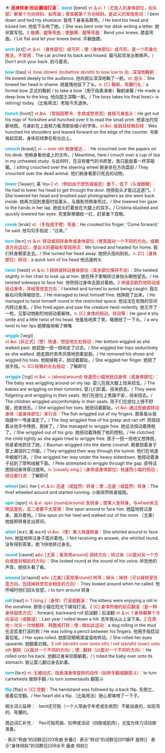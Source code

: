 ☀ <font color="red">**屈身转身 扭动 翻滚打滚：**</font>
<font color="sky blue">**bend**</font> [bend] 
<font color="#c00000">vt.＆vi. 1（尤指人的身体部位，如头部）朝某个方向倾斜，如弯曲；使其朝某个方向倾斜。是此义的常规用词：</font>I bent down and tied my shoelace. 我弯下身来系鞋带。/ He bent his head and kissed her. 他低下头吻了她。/ She was bent over her desk writing a letter. 她伏案写信。<font color="#c00000">2 胳膊、腿等弯曲；使胳膊、腿等弯曲：</font>Bend your knees. 膝盖弯曲。/ Lie flat and let your knees bend. 平躺曲膝。

<font color="sky blue">**arch**</font> [ɑːtʃ] 
<font color="#c00000">vt.＆vi.（身体部位）成弓形；使（身体部位）成弓形。是一个形象化用法，不常用：</font>The cat arched its back and hissed. 猫弓起背发出嘶嘶声。/ Don’t arch your back. 别弓着背。

<font color="sky blue">**bow**</font> [baʊ] 
<font color="#c00000">vi. bow (down) (to/before sb/sth) to bow low to 向…深深地鞠躬：</font>He bowed deeply to the audience. 他向观众深深地鞠了一躬。<font color="#c00000">vt. 低头：</font>She bowed her head in shame. 她羞愧地低下了头。<font color="#c00000">n. [C] 鞠躬，弯腰行礼：</font>a formal bow 正式的鞠躬 / to take a bow（用于指表演者）鞠躬谢幕 / He made a deep bow to the king. 他向国王深鞠一躬。/ The boss takes his final bow(= is retiring) today.（比喻用法）老板今天退休。
                      
<font color="sky blue">**hunch**</font> [hʌntʃ]
<font color="#c00000">vt.&vi.（常指因寒冷、生病或愁苦而）耸肩弓身低头：</font>He got out his map of Yorkshire and hunched over it to read the small print. 他拿出约克郡地图，弓身趴在上面努力看清那些细小的字体。<font color="#c00000">vt.&vi. 耸肩且轻微前倾：</font>Wes hunched his shoulders and leaned forward on the edge of the counter. 韦斯耸起双肩，身体前倾靠在柜台边上。
           
<font color="sky blue">**crouch**</font> [kraʊtʃ]
<font color="#c00000">vi. ~ over sth 俯身接近…：</font>He crouched over the papers on his desk. 他俯身看他桌上的文件。/ Meantime, here I crouch over a cup of tea in my unheated study. 与此同时，在没有暖气的书房里，我只能就着一杯茶取暖。/ sitting crouched over the steering wheel 俯身坐在方向盘前 / They crouched over the dead animal. 他们俯身看那只死去的动物。

<font color="sky blue">**lower**</font> [ˈləʊə(r); 美 ˈloʊ-]
<font color="#c00000">vt.（例如由于悲伤或尴尬）垂下，低下（头或眼睛）：</font>He had to lower his head to get through the door. 他得低头才能过这道门。/ She lowered her head and brushed past photographers as she went back inside. 她再次回到里面时低着头，与摄影师擦身而过。/ She lowered her gaze to the hands in her lap. 她低头盯着放在大腿上的双手。/ Cristina blushed and quickly lowered her eyes. 克里斯蒂娜脸一红，赶紧垂下双眼。
      
<font color="sky blue">**crook**</font> [krʊk]
<font color="#c00000">vt.（手指或手臂）弯曲：</font>He crooked his finger: 'Come forward,' he said. 他勾勾手指说：“过来。”

<font color="sky blue">**turn**</font> [tə:n] 
<font color="#c00000">vt.＆vi. 转动或扭转身体或身体部位（使其面对一个不同的方向，或朝该方向运动）。是此义的基础和常规用词：</font>We turned and headed for home. 我们转身朝家走去。/ She turned her head away. 她把头扭向别处。<font color="#c00000">n. [C]（身体部位）转动：</font>a quick turn of his head 他迅速转头

<font color="sky blue">**twist**</font> [twɪst] 
<font color="#c00000">vt.＆vi. 1 扭转或转动身体部位（其余部位保持不动）：</font>She twisted slightly in her chair to look up at him. 她在椅子里略转过身抬头朝他望去。/ He twisted sideways to face her. 他侧扭过身体去面对着她。<font color="#c00000">2 快速且剧烈地转动或扭动身体，并经常改变方向：</font>I twisted and turned to avoid being caught. 我左躲右闪免得被捉住。/ He managed to twist himself free. 他挣脱了出来。/ He managed to twist himself round in the restricted space. 他设法在有限的空间内转过身来。/ She fired again and saw the creature twist violently. 她又开了一枪，见那动物剧烈地扭动着躯体。<font color="#c00000">n. [C] 身体的扭动、转动等：</font>He gave a shy smile and a little twist of his head. 他羞怯地笑了笑，略微扭了一下头。/ a wry twist to her lips 她揶揄地噘了噘嘴

<font color="sky blue">**wiggle**</font> [ˈwɪgl]  
<font color="#c00000">vt.&vi. [非正式]（使）快速、短促地左右扭动：</font>Her bottom wiggled as she walked past. 她屁股一扭一扭地走了过去。/ She wiggled her hips seductively as she walked. 她走路时卖弄风情地扭着屁股。/ He removed his shoes and wiggled his toes. 他脱掉鞋子，扭动着脚趾。/ She wiggled her finger. 她扭了扭手指。<font color="#c00000">n. [C] 轻微的左右扭动：</font>了解即可
           
<font color="sky blue">**wriggle**</font> [ˈrɪgl]
<font color="#c00000">vt.&vi. ~ (about/around) 快速而小幅地扭动身体（或身体部位）：</font>The baby was wriggling around on my lap. 婴儿在我大腿上扭来扭去。/ The babies are wriggling on their tummies. 婴儿们趴着，扭来扭去。/ They were fidgeting and wriggling in their seats. 他们在座位上焦躁不安，扭来扭去。/ The children wriggled uncomfortably in their seats. 孩子们在座位上很不舒服，扭来扭去。/ She wriggled her toes. 她扭动着脚趾。<font color="#c00000">vt.&vi. 通过扭曲或转动身体（或身体部位）来行进：</font>The fish wriggled out of my fingers. 那条鱼从我指缝中一甩身溜走了。/ The dog wriggled free of his grasp and ran off. 狗扭动着从他手中挣脱，跑掉了。/ She managed to wriggle free. 她设法扭动着挣脱了。/ She wriggled out of his grip. 她扭动着挣脱了他的控制。/ He clutched the child tightly as she again tried to wriggle free. 孩子一扭一扭地又想挣脱，他紧紧地抓住了她。/ Bauman wriggled into the damp coverall. 鲍曼扭着身子穿上潮湿的工作服。/ They wriggled their way through the tunnel. 他们在地道中蜿蜒行进。/ She wriggled her way under the heavy eiderdown. 她扭动着身子钻到了厚鸭绒被下面。/ Pete attempted to wriggle through the gap. 皮特试图扭动身体穿过缝隙。<font color="#c00000">n. [usually sing.]（身体或身体部位）快速而小幅的扭动；扭动着行进：</font>了解即可

<font color="sky blue">**wheel**</font> [wi:l, hw-] 
<font color="#c00000">vt.＆vi. 迅速（或猛然）转身；使…迅速（或猛然）转身：</font>The thief wheeled around and started running. 小偷突然转身就跑。

<font color="sky blue">**spin**</font> [spɪn] 
<font color="#c00000">vt.＆vi. spin (round/around) 急转身；使某人急转身。与wheel未见明显差别，且二者都不太常用：</font>She spun around to face him. 她猛地转过身来，面对着他。/ She spun on her heel and walked out of the room.（尤美）她旋即转身走出房间。
           
<font color="sky blue">**whirl**</font> [wɜ:l; 美 wɜ:rl]
<font color="#c00000">vt.&vi.（使）某人快速转身：</font>She whirled around to face him. 她猛地转过身子面对着他。/ Not receiving an answer, she whirled round. 没有得到答案，她飞快地转过身去。

<font color="sky blue">**round**</font> [raʊnd] 
<font color="#c00000">adv. [尤英；美常用around] 调转方向；转过来（以面对另一个方向或面对相反的方向）：</font>She looked round at the sound of his voice. 听到他的声音，她扭头看了看。

<font color="sky blue">**around**</font> [ə'raʊnd] 
<font color="#c00000">adv. [尤美] [英常用round] 转弯；掉头；掉转（可以掉转至任意方向，包括掉转至完全相反的方向）：</font>They looked around when he called. 他呼喊时他们回头张望。/ to turn around 转身

<font color="sky blue">**roll**</font> [rəʊl] 
<font color="#c00000">n. 1 [sing.]（身体）打滚或翻滚：</font>The kittens were enjoying a roll in the sunshine. 那些小猫在阳光下嬉戏打滚。<font color="#c00000">2 [C] 身体所做的前后翻滚（是一种身体锻炼方式）：</font>forward, backward roll 前滚翻；后滚翻 <font color="#c00000">vt.＆vi. 1 身体朝某个方向滚动（或翻滚）：</font>Last year I rolled down a hill. 去年我从山上滚下来。<font color="#c00000">2 在原地一次又一次地翻转、转圈或打转；使…做如此运动：</font>a dog rolling in the mud 在泥浆里打滚的狗 / He was rolling a pencil between his fingers. 他用手指捻动着铅笔。/ Her eyes rolled. 她那双眼睛滴溜溜地转动。/ She rolled her eyes upwards. 她翻着白眼。<font color="#c00000">3 roll (sb/sth) over (onto sth) / roll (sb/sth) (over) onto sth 翻转（以面对一个不同的方向）；使…翻转（以面对一个不同的方向）：</font>He rolled onto his back. 他翻过身来仰面躺着。/ I rolled the baby over onto its stomach. 我让婴儿翻过身去趴着。

<font color="sky blue">**turn**</font> [tə:n] 
<font color="#c00000">vt. 无被动式，指表演身体旋转的动作（如侧手翻或翻筋斗）：</font>to turn cartwheels 做侧手翻 / to turn somersaults 翻筋斗

<font color="sky blue">**flip**</font> [flɪp]
<font color="#c00000">n. [C] 空翻：</font>The handstand was followed by a back flip. 先倒立，接着后空翻。/ Her heart did a flip.（比喻用法）她心里咯噔了一下子。

相关词义延伸：
· bent还可指（一个人常由于年老或生病而）不能站直的，如驼背的、弯腰的。

周边词汇补充：
· flex可指弯曲、拉伸或活动（四肢或肌肉），尤指为体力活动做准备。

· 表示“弯曲”的词群见[[03弯曲 折叠]]
· 表示“转动”的词群见[[01循环 旋转]]
· 表示“身体倾斜”的词群见[[06水平 垂直 倾斜]]
